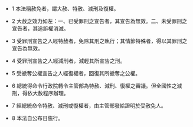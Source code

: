 * 1 本法稱赦免者，謂大赦、特赦、減刑及復權。

* 2 大赦之效力如左：一、已受罪刑之宣告者，其宣告為無效。二、未受罪刑之宣告者，其追訴權消滅。

* 3 受罪刑宣告之人經特赦者，免除其刑之執行；其情節特殊者，得以其罪刑之宣告為無效。

* 4 受罪刑宣告之人經減刑者，減輕其所宣告之刑。

* 5 受褫奪公權宣告之人經復權者，回復其所褫奪之公權。

* 6 總統得命令行政院轉令主管部為特赦、減刑、復權之審議。但全國性之減刑，得依大赦程序辦理。

* 7 經總統命令特赦、減刑或復權者，由主管部發給證明於受赦免人。

* 8 本法自公布日施行。

